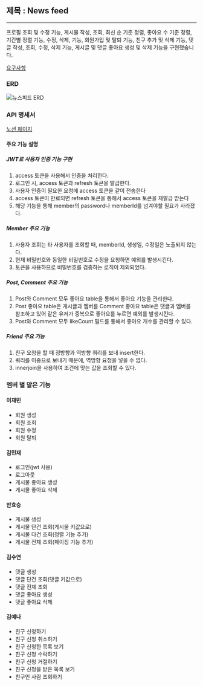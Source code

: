 ## 제목 : News feed
---
프로필 조회 및 수정 기능, 게시물 작성, 조회, 최신 순 기준 정렬, 좋아요 수 기준 정렬, 기간별 정렬 기능,  수정, 삭제, 기능, 회원가입 및 탈퇴 기능, 친구 추가 및 삭제 기능, 댓글 작성, 조회, 수정, 삭제 기능, 게시글 및 댓글 좋아요 생성 및 삭제 기능을 구현했습니다.

[요구사항](https://teamsparta.notion.site/Spring-5-19e2dc3ef514806f8783ed137efd365e)

### ERD
![뉴스피드 ERD](https://github.com/user-attachments/assets/ff995ae7-390e-4eb3-9094-eae3418d162a)

### API 명세서
[노션 페이지](https://teamsparta.notion.site/API-19a2dc3ef5148022a30cf29137e45dd9)
#### 주요 기능 설명
##### JWT로 사용자 인증 기능 구현
1. access 토큰을 사용해서 인증을 처리한다.
2. 로그인 시, access 토큰과 refresh 토큰을 발급한다.
3. 사용자 인증이 필요한 요청에 access 토큰을 같이 전송한다
4. access 토큰이 만료되면 refresh 토큰을 통해서 access 토큰을 재발급 받는다
5. 해당 기능을 통해 member의 password나 memberId를 넘겨야할 필요가 사라졌다.

##### Member 주요 기능
1. 사용자 조회는 타 사용자를 조회할 때, memberId, 생성일, 수정일은 노출되지 않는다.
2. 현재 비밀번호와 동일한 비밀번호로 수정을 요청하면 예외를 발생시킨다.
3. 토큰을 사용하므로 비밀번호를 검증하는 로직이 제외되었다.

##### Post, Comment 주요 기능
1. Post와 Comment 모두 좋아요 table을 통해서 좋아요 기능을 관리한다.
2. Post 좋아요 table은 게시글과 멤버를 Comment 좋아요 table은 댓글과 멤버를 참조하고 있어 같은 유저가 중복으로 좋아요를 누르면 예외를 발생시킨다.
3. Post와 Comment 모두 likeCount 필드를 통해서 좋아요 개수를 관리할 수 있다.

##### Friend 주요 기능
1. 친구 요청을 할 때 정방향과 역방향 쿼리를 보내 insert한다.
2. 쿼리를 이중으로 보내기 때문에, 역방향 요청을 넣을 수 없다.
3. innerjoin을 사용하여 조건에 맞는 값을 조회할 수 있다.

   
### 멤버 별 맡은 기능
#### 이재민 
- 회원 생성
- 회원 조회
- 회원 수정
- 회원 탈퇴
  
#### 김민재
- 로그인(jwt 사용)
- 로그아웃
- 게시물 좋아요 생성
- 게시물 좋아요 삭제
  
#### 반효승
- 게시물 생성
- 게시물 단건 조회(게시물 키값으로)
- 게시물 다건 조회(정렬 기능 추가)
- 게시물 전체 조회(페이징 기능 추가)
  
#### 김수연
- 댓글 생성
- 댓글 단건 조회(댓글 키값으로)
- 댓글 전체 조회
- 댓글 좋아요 생성
- 댓글 좋아요 삭제
  
#### 김예나
- 친구 신청하기
- 친구 신청 취소하기
- 친구 신청한 목록 보기
- 친구 신청 수락하기
- 친구 신청 거절하기
- 친구 신청을 받은 목록 보기
- 친구인 사람 조회하기



